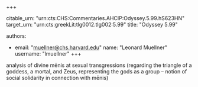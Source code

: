 +++


citable_urn: "urn:cts:CHS:Commentaries.AHCIP:Odyssey.5.99.hS623HN"
target_urn: "urn:cts:greekLit:tlg0012.tlg002:5.99"
title: "Odyssey 5.99"

authors:
- email: "muellner@chs.harvard.edu"
  name: "Leonard Muellner"
  username: "lmuellner"
+++

<p>analysis of divine mēnis at sexual transgressions (regarding the triangle of a goddess, a mortal, and Zeus, representing the gods as a group – notion of social solidarity in connection with mēnis)</p>